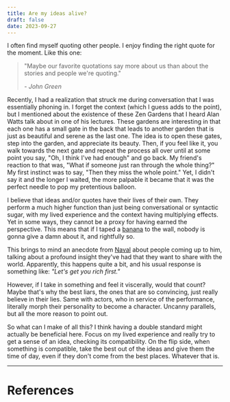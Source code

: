 ```yaml
---
title: Are my ideas alive?
draft: false
date: 2023-09-27
---
```


  

I often find myself quoting other people. I enjoy finding the right quote for the moment. Like this one: 
> "Maybe our favorite quotations say more about us than about the stories and people we're quoting." 
> 
> *- John Green*

Recently, I had a realization that struck me during conversation that I was essentially phoning in. I forget the context (which I guess adds to the point), but I mentioned about the existence of these Zen Gardens that I heard Alan Watts talk about in one of his lectures. These gardens are interesting in that each one has a small gate in the back that leads to another garden that is just as beautiful and serene as the last one. The idea is to open these gates, step into the garden, and appreciate its beauty. Then, if you feel like it, you walk towards the next gate and repeat the process all over until at some point you say, "Oh, I think I've had enough" and go back. My friend's reaction to that was, "What if someone just ran through the whole thing?" My first instinct was to say, "Then they miss the whole point." Yet, I didn't say it and the longer I waited, the more palpable it became that it was the perfect needle to pop my pretentious balloon.

I believe that ideas and/or quotes have their lives of their own. They perform a much higher function than just being conversational or syntactic sugar, with my lived experience and the context having multiplying effects. Yet in some ways, they cannot be a proxy for having earned the perspective. This means that if I taped a [banana](https://en.wikipedia.org/wiki/Comedian_(artwork)) to the wall, nobody is gonna give a damn about it, and rightfully so.

This brings to mind an anecdote from [Naval](https://nav.al/) about people coming up to him, talking about a profound insight they've had that they want to share with the world. Apparently, this happens quite a bit, and his usual response is something like: _"Let's get you rich first."_ 

However, if I take in something and feel it viscerally, would that count? Maybe that's why the best liars, the ones that are so convincing, just really believe in their lies. Same with actors, who in service of the performance, literally morph their personality to become a character. Uncanny parallels, but all the more reason to point out. 

So what can I make of all this? I think having a double standard might actually be beneficial here. Focus on my lived experience and really try to get a sense of an idea, checking its compatibility. On the flip side, when something is compatible, take the best out of the ideas and give them the time of day, even if they don't come from the best places. Whatever that is.





---
# References
